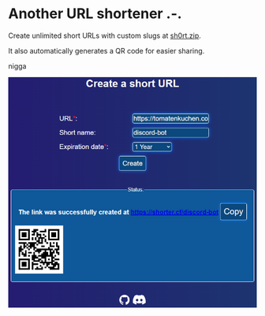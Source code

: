 # Another URL shortener .-.

Create unlimited short URLs with custom slugs at [sh0rt.zip](https://sh0rt.zip).

It also automatically generates a QR code for easier sharing.


nigga


![](./assets/screen.png)
